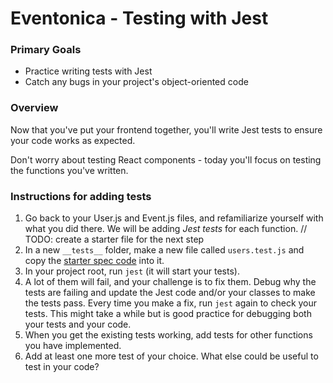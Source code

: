 # Eventonica - Testing with Jest

### Primary Goals

- Practice writing tests with Jest
- Catch any bugs in your project's object-oriented code

### Overview

Now that you've put your frontend together, you'll write Jest tests to ensure your code works as expected.

Don't worry about testing React components - today you'll focus on testing the functions you've written.

### Instructions for adding tests

1. Go back to your User.js and Event.js files, and refamiliarize yourself with what you did there. We will be adding _Jest tests_ for each function.
// TODO:  create a starter file for the next step
3. In a new `__tests__` folder, make a new file called `users.test.js` and copy the [starter spec code](starter-code/users.test.js) into it.
4. In your project root, run `jest` (it will start your tests).
5. A lot of them will fail, and your challenge is to fix them. Debug why the tests are failing and update the Jest code and/or your classes to make the tests pass. Every time you make a fix, run `jest` again to check your tests. This might take a while but is good practice for debugging both your tests and your code.
6. When you get the existing tests working, add tests for other functions you have implemented.
7. Add at least one more test of your choice. What else could be useful to test in your code?

